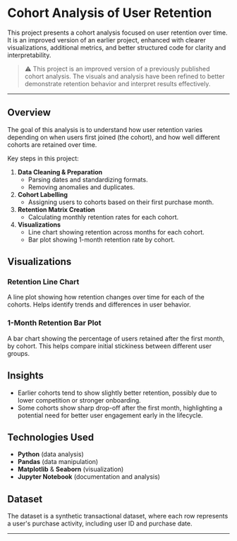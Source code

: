 # Cohort Analysis of User Retention

This project presents a cohort analysis focused on user retention over time. It is an improved version of an earlier project, enhanced with clearer visualizations, additional metrics, and better structured code for clarity and interpretability.

> ⚠️ This project is an improved version of a previously published cohort analysis. The visuals and analysis have been refined to better demonstrate retention behavior and interpret results effectively.

---

## Overview

The goal of this analysis is to understand how user retention varies depending on when users first joined (the cohort), and how well different cohorts are retained over time.

Key steps in this project:
1. **Data Cleaning & Preparation**
   - Parsing dates and standardizing formats.
   - Removing anomalies and duplicates.
2. **Cohort Labelling**
   - Assigning users to cohorts based on their first purchase month.
3. **Retention Matrix Creation**
   - Calculating monthly retention rates for each cohort.
4. **Visualizations**
   - Line chart showing retention across months for each cohort.
   - Bar plot showing 1-month retention rate by cohort.

## Visualizations

### Retention Line Chart
A line plot showing how retention changes over time for each of the cohorts. Helps identify trends and differences in user behavior.

### 1-Month Retention Bar Plot
A bar chart showing the percentage of users retained after the first month, by cohort. This helps compare initial stickiness between different user groups.

## Insights
- Earlier cohorts tend to show slightly better retention, possibly due to lower competition or stronger onboarding.
- Some cohorts show sharp drop-off after the first month, highlighting a potential need for better user engagement early in the lifecycle.

## Technologies Used
- **Python** (data analysis)
- **Pandas** (data manipulation)
- **Matplotlib** & **Seaborn** (visualization)
- **Jupyter Notebook** (documentation and analysis)

## Dataset
The dataset is a synthetic transactional dataset, where each row represents a user's purchase activity, including user ID and purchase date.

---


